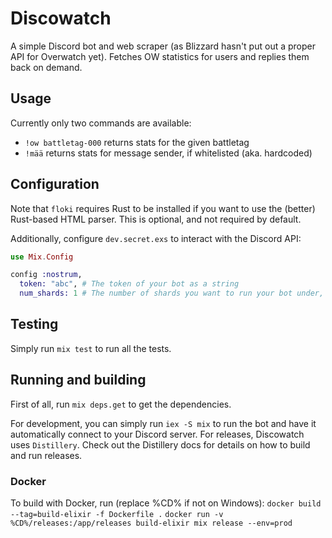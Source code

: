 # Discowatch
A simple Discord bot and web scraper (as Blizzard hasn't put out a proper API for
Overwatch yet). Fetches OW statistics for users and replies them back on demand.

## Usage
Currently only two commands are available:

- `!ow battletag-000` returns stats for the given battletag
- `!mää` returns stats for message sender, if whitelisted (aka. hardcoded)


## Configuration
Note that `floki` requires Rust to be installed if you want to use the (better)
Rust-based HTML parser. This is optional, and not required by default.

Additionally, configure `dev.secret.exs` to interact with the Discord API:

```elixir
use Mix.Config

config :nostrum,
  token: "abc", # The token of your bot as a string
  num_shards: 1 # The number of shards you want to run your bot under, or :auto.
```

## Testing
Simply run `mix test` to run all the tests.

## Running and building
First of all, run `mix deps.get` to get the dependencies.

For development, you can simply run `iex -S mix` to run the bot and have it
automatically connect to your Discord server. For releases, Discowatch uses
`Distillery`. Check out the Distillery docs for details on how to build and
run releases.

### Docker
To build with Docker, run (replace %CD% if not on Windows):
`docker build --tag=build-elixir -f Dockerfile .`
`docker run -v %CD%/releases:/app/releases build-elixir mix release --env=prod`